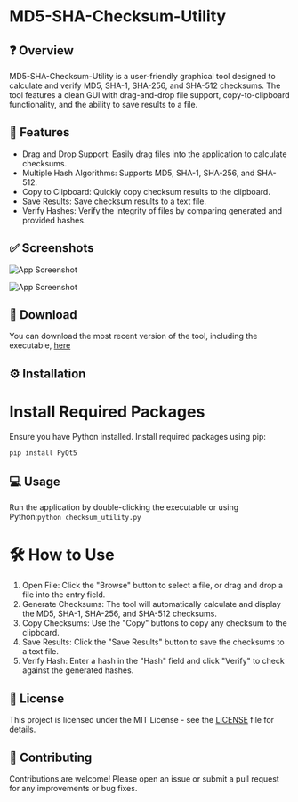 # MD5-SHA-Checksum-Utility


## ❓ Overview
MD5-SHA-Checksum-Utility is a user-friendly graphical tool designed to calculate and verify MD5, SHA-1, SHA-256, and SHA-512 checksums. The tool features a clean GUI with drag-and-drop file support, copy-to-clipboard functionality, and the ability to save results to a file.

## 💪 Features

- Drag and Drop Support: Easily drag files into the application to calculate checksums.
- Multiple Hash Algorithms: Supports MD5, SHA-1, SHA-256, and SHA-512.
- Copy to Clipboard: Quickly copy checksum results to the clipboard.
- Save Results: Save checksum results to a text file.
- Verify Hashes: Verify the integrity of files by comparing generated and provided hashes.

## ✅ Screenshots

![App Screenshot](https://github.com/user-attachments/assets/e4db83e3-2895-4687-93ad-8e5c9b6d0bc0)

![App Screenshot](https://github.com/user-attachments/assets/ebe59930-4a7b-49aa-a425-9761bdd04e07)

## 🔽 Download
 You can download the most recent version of the tool, including the executable, [here](https://github.com/oop7/MD5-SHA-Checksum-Utility/releases)
 
## ⚙️  Installation

# Install Required Packages
Ensure you have Python installed. Install required packages using pip:
```bash
pip install PyQt5
```

## 💻 Usage

 Run the application by double-clicking the executable or using Python:`python checksum_utility.py`
 
# 🛠️  How to Use

1. Open File: Click the "Browse" button to select a file, or drag and drop a file into the entry field.
2. Generate Checksums: The tool will automatically calculate and display the MD5, SHA-1, SHA-256, and SHA-512 checksums.
3. Copy Checksums: Use the "Copy" buttons to copy any checksum to the clipboard.
4. Save Results: Click the "Save Results" button to save the checksums to a text file.
5. Verify Hash: Enter a hash in the "Hash" field and click "Verify" to check against the generated hashes.

## 📜 License

This project is licensed under the MIT License - see the [LICENSE](https://github.com/oop7/MD5-SHA-Checksum-Utility/blob/main/LICENSE) file for details.

## 📙 Contributing
Contributions are welcome! Please open an issue or submit a pull request for any improvements or bug fixes.




